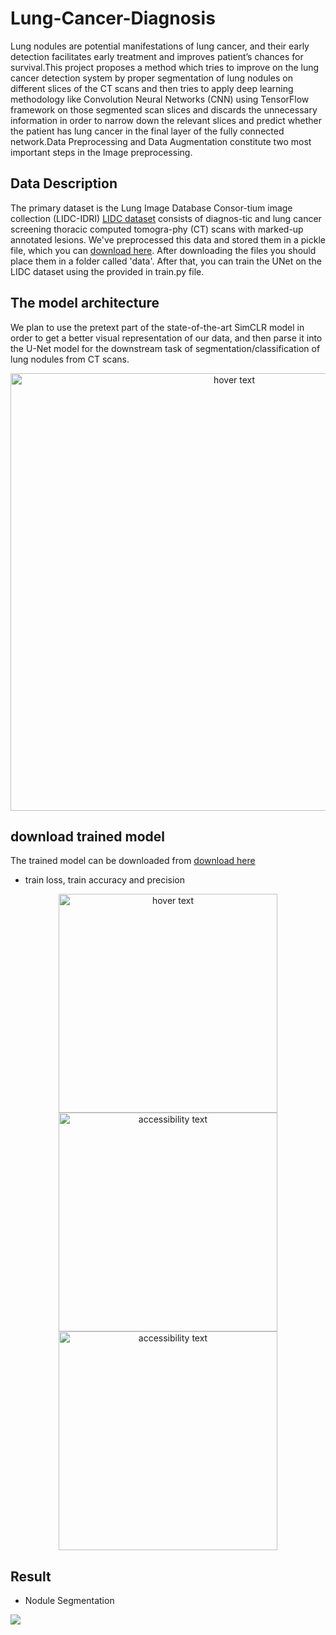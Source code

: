 # Lung-Cancer-Diagnosis
Lung nodules  are potential  manifestations of  lung cancer, and their  early detection facilitates  early treatment and improves  patient’s  chances  for  survival.This project proposes a method which tries to improve on the lung cancer detection system by proper segmentation of lung nodules on different slices of the CT scans and then tries to apply deep learning methodology like Convolution Neural Networks (CNN) using TensorFlow framework on those segmented scan slices and discards the unnecessary information in order to narrow down the relevant slices and predict whether the patient has lung cancer in the final layer of the fully connected network.Data Preprocessing and Data Augmentation constitute two most important steps in the Image preprocessing.

## Data Description
The primary dataset is the Lung Image Database Consor-tium image collection (LIDC-IDRI) [LIDC dataset](https://wiki.cancerimagingarchive.net) consists of diagnos-tic and lung cancer screening thoracic computed tomogra-phy (CT) scans with marked-up annotated lesions. We've preprocessed this data and stored them in a pickle file, which you can [download here](https://drive.google.com/file/d/1Wn7RqGkiq3lanlRCKlLU7U_mcGZUdwly/view?usp=sharing). After downloading the files you should place them in a folder called 'data'. After that, you can train the UNet on the LIDC dataset using the provided in train.py file.

## The model architecture
We plan to use the pretext part of the state-of-the-art SimCLR model in order to get a better visual representation of our data, and then parse it into the U-Net model for the downstream task of segmentation/classification of lung nodules from CT scans.
<p align="center">
  <img src="https://github.com/makama-md/lungD_Project/blob/main/plots/model.png" width="700" title="hover text">
</p>


## download trained model
The trained model can be downloaded from [download here](https://drive.google.com/file/d/10F7U-8ZjRWAHvCJKZEtR4XnQkI9tyyY-/view?usp=sharing)

* train loss, train accuracy and precision

<p align="center">
  <img src="https://github.com/makama-md/lungD_Project/blob/main/plots/training%20loss.png" width="350" title="hover text">
  <img src="https://github.com/makama-md/lungD_Project/blob/main/plots/training%20accuracy.png" width="350" alt="accessibility text">
  <img src="https://github.com/makama-md/lungD_Project/blob/main/plots/precision.png" width="350" alt="accessibility text">
</p>



## Result
* Nodule Segmentation 

![](https://github.com/makama-md/lungD_Project/blob/main/result/segmentated%20result.png)



